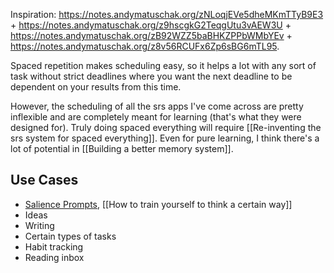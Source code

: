 Inspiration: https://notes.andymatuschak.org/zNLoqjEVe5dheMKmTTyB9E3 + https://notes.andymatuschak.org/z9hscgkG2TeqgUtu3vAEW3U + https://notes.andymatuschak.org/zB92WZZ5baBHKZPPbWMbYEv + https://notes.andymatuschak.org/z8v56RCUFx6Zp6sBG6mTL95.

Spaced repetition makes scheduling easy, so it helps a lot with any sort of task without strict deadlines where you want the next deadline to be dependent on your results from this time. 

However, the scheduling of all the srs apps I've come across are pretty inflexible and are completely meant for learning (that's what they were designed for). Truly doing spaced everything will require [[Re-inventing the srs system for spaced everything]]. Even for pure learning, I think there's a lot of potential in [[Building a better memory system]]. 
## Use Cases
- [Salience Prompts](https://notes.andymatuschak.org/zF8pCkzLVarNsaFyBxF9Aib), [[How to train yourself to think a certain way]]
- Ideas
- Writing
- Certain types of tasks
- Habit tracking 
- Reading inbox